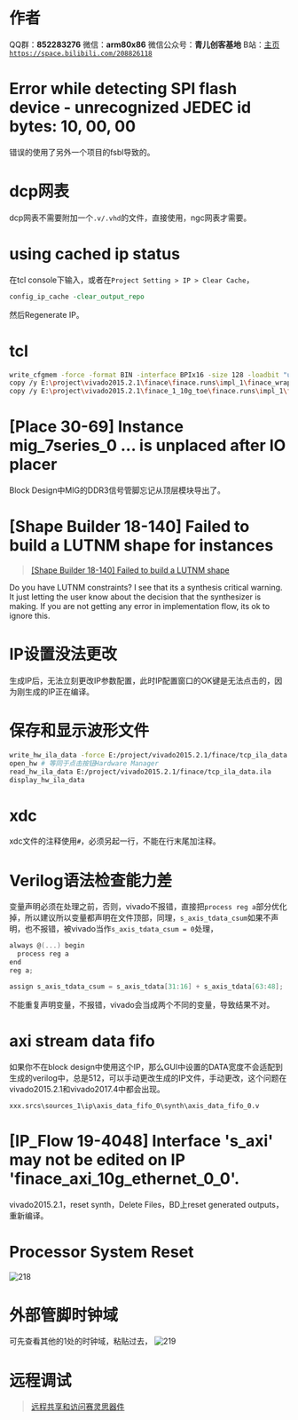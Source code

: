 ﻿# 作者
QQ群：**852283276**
微信：**arm80x86**
微信公众号：**青儿创客基地**
B站：[主页 `https://space.bilibili.com/208826118`](https://space.bilibili.com/208826118)

# Error while detecting SPI flash device - unrecognized JEDEC id bytes: 10, 00, 00
错误的使用了另外一个项目的fsbl导致的。

# dcp网表
dcp网表不需要附加一个`.v/.vhd`的文件，直接使用，ngc网表才需要。

# using cached ip status
在tcl console下输入，或者在`Project Setting > IP > Clear Cache`，
```tcl
config_ip_cache -clear_output_repo
```
然后Regenerate IP。

# tcl
```bash
write_cfgmem -force -format BIN -interface BPIx16 -size 128 -loadbit "up 0x0 E:/project/vivado2015.2.1/finace_xc7k325t/finace_xc7k325t.runs/impl_1/finace_wrapper.bit" E:/project/vivado2015.2.1/finace_xc7k325t/finace_xc7k325t.runs/impl_1/finace_wrapper.bin
copy /y E:\project\vivado2015.2.1\finace\finace.runs\impl_1\finace_wrapper.bit C:\project\boot\finace
copy /y E:\project\vivado2015.2.1\finace_1_10g_toe\finace.runs\impl_1\finace_wrapper.bit C:\project\boot\finace
```

# [Place 30-69] Instance mig_7series_0 ... is unplaced after IO placer
Block Design中MIG的DDR3信号管脚忘记从顶层模块导出了。

# [Shape Builder 18-140] Failed to build a LUTNM shape for instances
> [[Shape Builder 18-140] Failed to build a LUTNM shape](https://forums.xilinx.com/t5/Synthesis/Shape-Builder-18-140-Failed-to-build-a-LUTNM-shape/m-p/655672)

Do you have LUTNM constraints? I see that its a synthesis critical warning.
It just letting the user know about the decision that the synthesizer is making.
If you are not getting any error in implementation flow, its ok to ignore this.

# IP设置没法更改
生成IP后，无法立刻更改IP参数配置，此时IP配置窗口的OK键是无法点击的，因为刚生成的IP正在编译。

# 保存和显示波形文件
```bash
write_hw_ila_data -force E:/project/vivado2015.2.1/finace/tcp_ila_data [upload_hw_ila_data hw_ila_1]
open_hw # 等同于点击按钮Hardware Manager
read_hw_ila_data E:/project/vivado2015.2.1/finace/tcp_ila_data.ila
display_hw_ila_data
```

# xdc
xdc文件的注释使用`#`，必须另起一行，不能在行末尾加注释。

# Verilog语法检查能力差
变量声明必须在处理之前，否则，vivado不报错，直接把`process reg a`部分优化掉，所以建议所以变量都声明在文件顶部，同理，`s_axis_tdata_csum`如果不声明，也不报错，被vivado当作`s_axis_tdata_csum = 0`处理，
```c
always @(...) begin
  process reg a
end
reg a;

assign s_axis_tdata_csum = s_axis_tdata[31:16] + s_axis_tdata[63:48];
```
不能重复声明变量，不报错，vivado会当成两个不同的变量，导致结果不对。

# axi stream data fifo
如果你不在block design中使用这个IP，那么GUI中设置的DATA宽度不会适配到生成的verilog中，总是512，可以手动更改生成的IP文件，手动更改，这个问题在vivado2015.2.1和vivado2017.4中都会出现。
```shell
xxx.srcs\sources_1\ip\axis_data_fifo_0\synth\axis_data_fifo_0.v
```

# [IP_Flow 19-4048] Interface 's_axi' may not be edited on IP 'finace_axi_10g_ethernet_0_0'.
vivado2015.2.1，reset synth，Delete Files，BD上reset generated outputs，重新编译。

# Processor System Reset
![218](https://img-blog.csdnimg.cn/20191104202144747.png?x-oss-process=image/watermark,type_ZmFuZ3poZW5naGVpdGk,shadow_10,text_aHR0cHM6Ly9ibG9nLmNzZG4ubmV0L1podV9aaHVfMjAwOQ==,size_16,color_FFFFFF,t_70)

# 外部管脚时钟域
可先查看其他的1处的时钟域，粘贴过去，
![219](https://img-blog.csdnimg.cn/20191104202622598.png?x-oss-process=image/watermark,type_ZmFuZ3poZW5naGVpdGk,shadow_10,text_aHR0cHM6Ly9ibG9nLmNzZG4ubmV0L1podV9aaHVfMjAwOQ==,size_16,color_FFFFFF,t_70)

# 远程调试
> [远程共享和访问赛灵思器件](https://forums.xilinx.com/t5/Xilinx-%E4%BA%A7%E5%93%81%E8%AE%BE%E8%AE%A1%E4%B8%8E%E5%8A%9F%E8%83%BD%E8%B0%83%E8%AF%95%E6%8A%80%E5%B7%A7/%E8%BF%9C%E7%A8%8B%E5%85%B1%E4%BA%AB%E5%92%8C%E8%AE%BF%E9%97%AE%E8%B5%9B%E7%81%B5%E6%80%9D%E5%99%A8%E4%BB%B6/ba-p/1127489)
